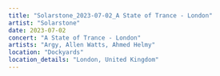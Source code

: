 ```yaml
---
title: "Solarstone_2023-07-02_A State of Trance - London"
artist: "Solarstone"
date: 2023-07-02
concert: "A State of Trance - London"
artists: "Argy, Allen Watts, Ahmed Helmy"
location: "Dockyards"
location_details: "London, United Kingdom"
---
```


